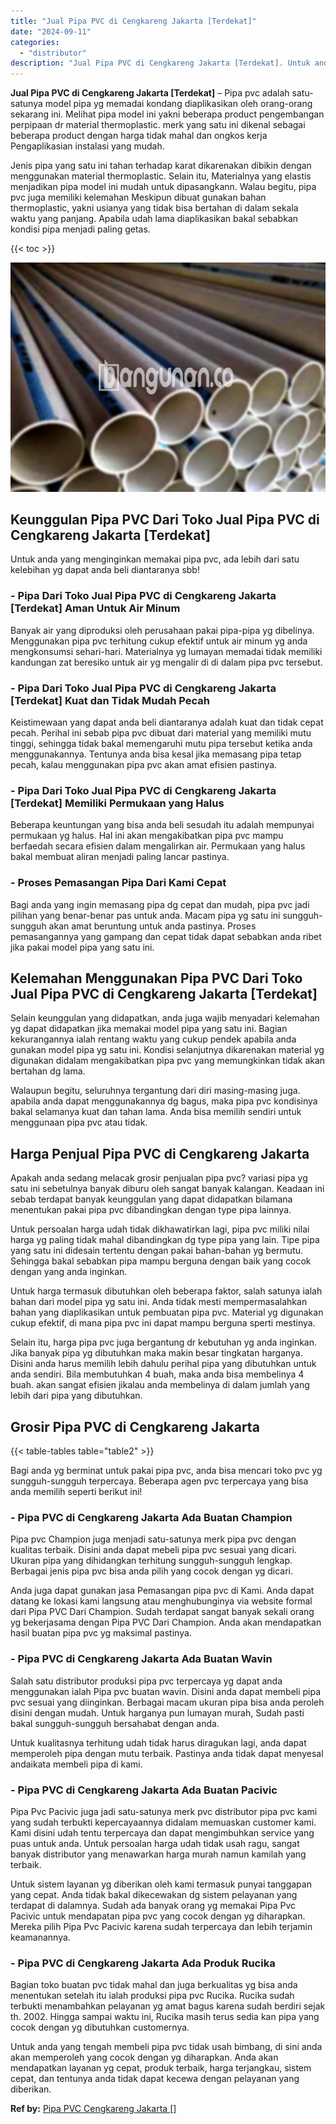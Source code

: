 ```yaml
---
title: "Jual Pipa PVC di Cengkareng Jakarta [Terdekat]"
date: "2024-09-11"
categories: 
  - "distributor"
description: "Jual Pipa PVC di Cengkareng Jakarta [Terdekat]. Untuk anda yang tengah membeli pipa pvc tidak usah bimbang, di sini anda akan memperoleh yang cocok dengan yg..."
---
```


**Jual Pipa PVC di Cengkareng Jakarta \[Terdekat\]** – Pipa pvc adalah satu-satunya model pipa yg memadai kondang diaplikasikan oleh orang-orang sekarang ini. Melihat pipa model ini yakni beberapa product pengembangan perpipaan dr material thermoplastic. merk yang satu ini dikenal sebagai beberapa product dengan harga tidak mahal dan ongkos kerja Pengaplikasian instalasi yang mudah.

Jenis pipa yang satu ini tahan terhadap karat dikarenakan dibikin dengan menggunakan material thermoplastic. Selain itu, Materialnya yang elastis menjadikan pipa model ini mudah untuk dipasangkann. Walau begitu, pipa pvc juga memiliki kelemahan Meskipun dibuat gunakan bahan thermoplastic, yakni usianya yang tidak bisa bertahan di dalam sekala waktu yang panjang. Apabila udah lama diaplikasikan bakal sebabkan kondisi pipa menjadi paling getas.

{{< toc >}}

![Jual Pipa PVC di Cengkareng Jakarta [Terdekat]](/images/jaul-pipa-pvc-33.png)

## Keunggulan Pipa PVC Dari Toko Jual Pipa PVC di Cengkareng Jakarta \[Terdekat\]

Untuk anda yang menginginkan memakai pipa pvc, ada lebih dari satu kelebihan yg dapat anda beli diantaranya sbb!

### \- Pipa Dari Toko Jual Pipa PVC di Cengkareng Jakarta \[Terdekat\] Aman Untuk Air Minum

Banyak air yang diproduksi oleh perusahaan pakai pipa-pipa yg dibelinya. Menggunakan pipa pvc terhitung cukup efektif untuk air minum yg anda mengkonsumsi sehari-hari. Materialnya yg lumayan memadai tidak memiliki kandungan zat beresiko untuk air yg mengalir di di dalam pipa pvc tersebut.

### \- Pipa Dari Toko Jual Pipa PVC di Cengkareng Jakarta \[Terdekat\] Kuat dan Tidak Mudah Pecah

Keistimewaan yang dapat anda beli diantaranya adalah kuat dan tidak cepat pecah. Perihal ini sebab pipa pvc dibuat dari material yang memiliki mutu tinggi, sehingga tidak bakal memengaruhi mutu pipa tersebut ketika anda menggunakannya. Tentunya anda bisa kesal jika memasang pipa tetap pecah, kalau menggunakan pipa pvc akan amat efisien pastinya.

### \- Pipa Dari Toko Jual Pipa PVC di Cengkareng Jakarta \[Terdekat\] Memiliki Permukaan yang Halus

Beberapa keuntungan yang bisa anda beli sesudah itu adalah mempunyai permukaan yg halus. Hal ini akan mengakibatkan pipa pvc mampu berfaedah secara efisien dalam mengalirkan air. Permukaan yang halus bakal membuat aliran menjadi paling lancar pastinya.

### \- Proses Pemasangan Pipa Dari Kami Cepat

Bagi anda yang ingin memasang pipa dg cepat dan mudah, pipa pvc jadi pilihan yang benar-benar pas untuk anda. Macam pipa yg satu ini sungguh-sungguh akan amat beruntung untuk anda pastinya. Proses pemasangannya yang gampang dan cepat tidak dapat sebabkan anda ribet jika pakai model pipa yang satu ini.

## Kelemahan Menggunakan Pipa PVC Dari Toko Jual Pipa PVC di Cengkareng Jakarta \[Terdekat\]

Selain keunggulan yang didapatkan, anda juga wajib menyadari kelemahan yg dapat didapatkan jika memakai model pipa yang satu ini. Bagian kekurangannya ialah rentang waktu yang cukup pendek apabila anda gunakan model pipa yg satu ini. Kondisi selanjutnya dikarenakan material yg digunakan didalam mengakibatkan pipa pvc yang memungkinkan tidak akan bertahan dg lama.

Walaupun begitu, seluruhnya tergantung dari diri masing-masing juga. apabila anda dapat menggunakannya dg bagus, maka pipa pvc kondisinya bakal selamanya kuat dan tahan lama. Anda bisa memilih sendiri untuk menggunaan pipa pvc atau tidak.

## Harga Penjual Pipa PVC di Cengkareng Jakarta

Apakah anda sedang melacak grosir penjualan pipa pvc? variasi pipa yg satu ini sebetulnya banyak diburu oleh sangat banyak kalangan. Keadaan ini sebab terdapat banyak keunggulan yang dapat didapatkan bilamana menentukan pakai pipa pvc dibandingkan dengan type pipa lainnya.

Untuk persoalan harga udah tidak dikhawatirkan lagi, pipa pvc miliki nilai harga yg paling tidak mahal dibandingkan dg type pipa yang lain. Tipe pipa yang satu ini didesain tertentu dengan pakai bahan-bahan yg bermutu. Sehingga bakal sebabkan pipa mampu berguna dengan baik yang cocok dengan yang anda inginkan.

Untuk harga termasuk dibutuhkan oleh beberapa faktor, salah satunya ialah bahan dari model pipa yg satu ini. Anda tidak mesti mempermasalahkan bahan yang diaplikasikan untuk pembuatan pipa pvc. Material yg digunakan cukup efektif, di mana pipa pvc ini dapat mampu berguna sperti mestinya.

Selain itu, harga pipa pvc juga bergantung dr kebutuhan yg anda inginkan. Jika banyak pipa yg dibutuhkan maka makin besar tingkatan harganya. Disini anda harus memilih lebih dahulu perihal pipa yang dibutuhkan untuk anda sendiri. Bila membutuhkan 4 buah, maka anda bisa membelinya 4 buah. akan sangat efisien jikalau anda membelinya di dalam jumlah yang lebih dari pipa yang dibutuhkan.

## Grosir Pipa PVC di Cengkareng Jakarta

{{< table-tables table="table2" >}}

Bagi anda yg berminat untuk pakai pipa pvc, anda bisa mencari toko pvc yg sungguh-sungguh terpercaya. Beberapa agen pvc terpercaya yang bisa anda memilih seperti berikut ini!

### \- Pipa PVC di Cengkareng Jakarta Ada Buatan Champion

Pipa pvc Champion juga menjadi satu-satunya merk pipa pvc dengan kualitas terbaik. Disini anda dapat mebeli pipa pvc sesuai yang dicari. Ukuran pipa yang dihidangkan terhitung sungguh-sungguh lengkap. Berbagai jenis pipa pvc bisa anda pilih yang cocok dengan yg dicari.

Anda juga dapat gunakan jasa Pemasangan pipa pvc di Kami. Anda dapat datang ke lokasi kami langsung atau menghubunginya via website formal dari Pipa PVC Dari Champion. Sudah terdapat sangat banyak sekali orang yg bekerjasama dengan Pipa PVC Dari Champion. Anda akan mendapatkan hasil buatan pipa pvc yg maksimal pastinya.

### \- Pipa PVC di Cengkareng Jakarta Ada Buatan Wavin

Salah satu distributor produksi pipa pvc terpercaya yg dapat anda menggunakan ialah Pipa pvc buatan wavin. Disini anda dapat membeli pipa pvc sesuai yang diinginkan. Berbagai macam ukuran pipa bisa anda peroleh disini dengan mudah. Untuk harganya pun lumayan murah, Sudah pasti bakal sungguh-sungguh bersahabat dengan anda.

Untuk kualitasnya terhitung udah tidak harus diragukan lagi, anda dapat memperoleh pipa dengan mutu terbaik. Pastinya anda tidak dapat menyesal andaikata membeli pipa di kami.

### \- Pipa PVC di Cengkareng Jakarta Ada Buatan Pacivic

Pipa Pvc Pacivic juga jadi satu-satunya merk pvc distributor pipa pvc kami yang sudah terbukti kepercayaannya didalam memuaskan customer kami. Kami disini udah tentu terpercaya dan dapat mengimbuhkan service yang puas untuk anda. Untuk persoalan harga udah tidak usah ragu, sangat banyak distributor yang menawarkan harga murah namun kamilah yang terbaik.

Untuk sistem layanan yg diberikan oleh kami termasuk punyai tanggapan yang cepat. Anda tidak bakal dikecewakan dg sistem pelayanan yang terdapat di dalamnya. Sudah ada banyak orang yg memakai Pipa Pvc Pacivic untuk mendapatan pipa pvc yang cocok dengan yg diharapkan. Mereka pilih Pipa Pvc Pacivic karena sudah terpercaya dan lebih terjamin keamanannya.

### \- Pipa PVC di Cengkareng Jakarta Ada Produk Rucika

Bagian toko buatan pvc tidak mahal dan juga berkualitas yg bisa anda menentukan setelah itu ialah produksi pipa pvc Rucika. Rucika sudah terbukti menambahkan pelayanan yg amat bagus karena sudah berdiri sejak th. 2002. Hingga sampai waktu ini, Rucika masih terus sedia kan pipa yang cocok dengan yg dibutuhkan customernya.

Untuk anda yang tengah membeli pipa pvc tidak usah bimbang, di sini anda akan memperoleh yang cocok dengan yg diharapkan. Anda akan mendapatkan layanan yg cepat, produk terbaik, harga terjangkau, sistem cepat, dan tentunya anda tidak dapat kecewa dengan pelayanan yang diberikan.

**Ref by:** [Pipa PVC Cengkareng Jakarta []](https://id.wikipedia.org/wiki/Pipa)
